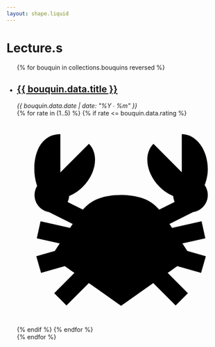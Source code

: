 ```yaml
---
layout: shape.liquid
---
```


<h1 class="home">Lecture.s</h1>
<ul>
{% for bouquin in collections.bouquins reversed %}
<li>
<div class="title"><h2><a href="{{ bouquin.url }}">{{ bouquin.data.title }}</a></h2></div>
<div class="date">
<em>{{ bouquin.data.date | date: "%Y ∙ %m" }}</em>
</div>
<div class="rating-system">
{% for rate in (1..5) %}
{% if rate <= bouquin.data.rating %}
<svg xmlns="http://www.w3.org/2000/svg" viewBox="0 0 24 24">
<path d="M 5 2 C 3 2 2 3.79 2 6 C 2 6.714 2.1151719 7.3731719 2.3261719 7.9511719 C 2.1371719 8.2561719 2.0234375 8.614 2.0234375 9 C 2.0234375 9.9930265 2.7488075 10.810112 3.6972656 10.966797 L 6.421875 12.330078 C 6.3068855 12.500267 6.242417 12.589245 6.1152344 12.779297 L 2.7167969 12.023438 L 2.2832031 13.976562 L 4.9296875 14.564453 C 4.7342734 14.861335 4.5447931 15.147716 4.3613281 15.427734 L 2.2246094 16.039062 L 2.7753906 17.960938 L 5.5136719 17.177734 C 5.8648164 17.426143 6.2558914 17.70066 6.625 17.960938 L 4.2929688 20.292969 L 5.7070312 21.707031 L 8.2871094 19.126953 C 9.5737581 20.030856 10.74685 20.864872 12 21.740234 C 13.25315 20.864872 14.426242 20.030856 15.712891 19.126953 L 18.292969 21.707031 L 19.707031 20.292969 L 17.375 17.960938 C 17.744109 17.70066 18.135184 17.426143 18.486328 17.177734 L 21.224609 17.960938 L 21.775391 16.039062 L 19.638672 15.427734 C 19.455207 15.147716 19.265727 14.861335 19.070312 14.564453 L 21.716797 13.976562 L 21.283203 12.023438 L 17.884766 12.779297 C 17.757583 12.589245 17.693115 12.500267 17.578125 12.330078 L 20.296875 10.970703 C 21.25955 10.826164 22 10.003116 22 9 C 22 8.574 21.863719 8.1804688 21.636719 7.8554688 C 21.861719 7.3004688 22 6.676 22 6 C 22 3.79 20.66 2 19 2 L 19 6.3789062 L 15.732422 3.1113281 C 14.558422 4.2853281 14.876453 6.4975469 16.439453 8.0605469 C 16.918453 8.5395469 17.459719 8.8840937 18.011719 9.1210938 C 18.026258 9.3587211 18.085952 9.584676 18.175781 9.7929688 L 16.396484 10.683594 C 15.76751 9.9421213 14.623093 9 12 9 C 9.3769068 9 8.2324898 9.9421213 7.6035156 10.683594 L 5.84375 9.8027344 C 5.9360829 9.5917535 5.9967249 9.3626106 6.0117188 9.1210938 C 6.5637187 8.8840937 7.1049844 8.5395469 7.5839844 8.0605469 C 9.1469844 6.4975469 9.4659688 4.2853281 8.2929688 3.1113281 L 5 6.4023438 L 5 2 z"></path>
</svg>
{% endif %}
{% endfor %}

</div>

</li>
{% endfor %}
</ul>
